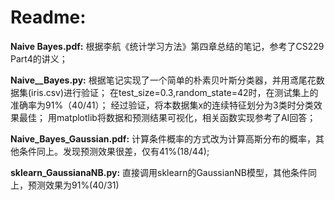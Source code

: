 # Readme:
**Naive Bayes.pdf:**  根据李航《统计学习方法》第四章总结的笔记，参考了CS229 Part4的讲义；


**Naive__Bayes.py:**  根据笔记实现了一个简单的朴素贝叶斯分类器，并用鸢尾花数据集(iris.csv)进行验证；
在test_size=0.3,random_state=42时，在测试集上的准确率为91%（40/41）；
经过验证，将本数据集x的连续特征划分为3类时分类效果最佳；
用matplotlib将数据和预测结果可视化，相关函数实现参考了AI回答；


**Naive_Bayes_Gaussian.pdf:**  计算条件概率的方式改为计算高斯分布的概率，其他条件同上。发现预测效果很差，仅有41%(18/44);

**sklearn_GaussianaNB.py:**  直接调用sklearn的GaussianNB模型，其他条件同上，预测效果为91%(40/31)


